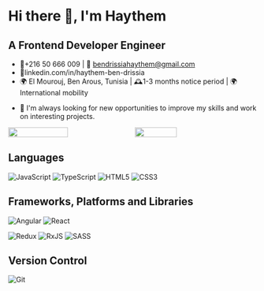 # Hi there 👋, I'm Haythem

## A Frontend Developer Engineer

<!-- - 💻 Angular, ReactJS, TypeScript, JavaScript, HTML, CSS -->
- 📱+216 50 666 009 | 📧 bendrissiahaythem@gmail.com
- 🔗linkedin.com/in/haythem-ben-drissia
- 🌍 El Mourouj, Ben Arous, Tunisia | 🕰️1-3 months notice period | 🌍 International mobility
<!-- - 🤝 Agile, SCRUM, Autonomy, Team Spirit, Multitasking, Communication, Fast Learner -->
- 🚀 I'm always looking for new opportunities to improve my skills and work on interesting projects.

<!-- <img width="40%" src="https://github-readme-stats.vercel.app/api?username=3quanimity&show_icons=true&theme=tokyonight" /> <img width="40%" src="https://github-readme-stats.vercel.app/api/top-langs/?username=3quanimity&layout=compact" />  -->


<div style="display:flex;">
  <img width="49%" style="margin-right: 2%;" src="https://github-readme-stats.vercel.app/api?username=3quanimity&show_icons=true&theme=tokyonight" />
<!--   <img src="image1.png" width="48%" style="margin-right: 2%;"> -->
  <img width="41%" src="https://github-readme-stats.vercel.app/api/top-langs/?username=3quanimity&layout=compact" />
<!--   <img src="image2.png" width="48%"> -->
</div>



## Languages
![JavaScript](https://img.shields.io/badge/javascript-%23323330.svg?style=for-the-badge&logo=javascript&logoColor=%23F7DF1E)
![TypeScript](https://img.shields.io/badge/typescript-%23007ACC.svg?style=for-the-badge&logo=typescript&logoColor=white)
![HTML5](https://img.shields.io/badge/html5-%23E34F26.svg?style=for-the-badge&logo=html5&logoColor=white)
![CSS3](https://img.shields.io/badge/css3-%231572B6.svg?style=for-the-badge&logo=css3&logoColor=white)

## Frameworks, Platforms and Libraries
![Angular](https://img.shields.io/badge/angular-%23DD0031.svg?style=for-the-badge&logo=angular&logoColor=white)
![React](https://img.shields.io/badge/react-%2320232a.svg?style=for-the-badge&logo=react&logoColor=%2361DAFB)

![Redux](https://img.shields.io/badge/redux-%23593d88.svg?style=for-the-badge&logo=redux&logoColor=white)
![RxJS](https://img.shields.io/badge/rxjs-%23B7178C.svg?style=for-the-badge&logo=reactivex&logoColor=white)
![SASS](https://img.shields.io/badge/SASS-hotpink.svg?style=for-the-badge&logo=SASS&logoColor=white)

## Version Control
![Git](https://img.shields.io/badge/git-%23F05033.svg?style=for-the-badge&logo=git&logoColor=white)
    



<!-- ![Anurag's GitHub stats](https://github-readme-stats.vercel.app/api?username=3quanimity&show_icons=true&theme=tokyonight)

[![Top Langs](https://github-readme-stats.vercel.app/api/top-langs/?username=3quanimity&layout=compact)](https://github.com/anuraghazra/github-readme-stats) -->




<!--
**3quanimity/3quanimity** is a ✨ _special_ ✨ repository because its `README.md` (this file) appears on your GitHub profile.

Here are some ideas to get you started:

- 🔭 I’m currently working on ...
- 🌱 I’m currently learning ...
- 👯 I’m looking to collaborate on ...
- 🤔 I’m looking for help with ...
- 💬 Ask me about ...
- 📫 How to reach me: ...
- 😄 Pronouns: ...
- ⚡ Fun fact: ...
-->
